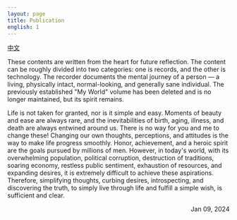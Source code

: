 ```yaml
---
layout: page
title: Publication
english: 1
---
```


<a href="/publication" class="pure-english">中文</a>

These contents are written from the heart for future reflection. The content can be roughly divided into two categories: one is records, and the other is technology. The recorder documents the mental journey of a person — a living, physically intact, normal-looking, and generally sane individual. The previously established "My World" volume has been deleted and is no longer maintained, but its spirit remains.

Life is not taken for granted, nor is it simple and easy. Moments of beauty and ease are always rare, and the inevitabilities of birth, aging, illness, and death are always entwined around us. There is no way for you and me to change these! Changing our own thoughts, perceptions, and attitudes is the way to make life progress smoothly. Honor, achievement, and a heroic spirit are the goals pursued by millions of men. However, in today's world, with its overwhelming population, political corruption, destruction of traditions, soaring economy, restless public sentiment, exhaustion of resources, and expanding desires, it is extremely difficult to achieve these aspirations. Therefore, simplifying thoughts, curbing desires, introspecting, and discovering the truth, to simply live through life and fulfill a simple wish, is sufficient and clear.

<p style="text-align: right">
Jan 09, 2024
</p>